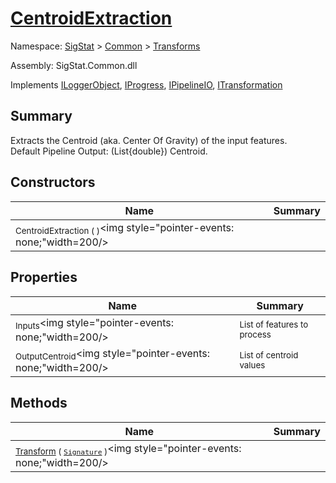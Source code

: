 # [CentroidExtraction](./CentroidExtraction.md)

Namespace: [SigStat]() > [Common](./../README.md) > [Transforms](./README.md)

Assembly: SigStat.Common.dll

Implements [ILoggerObject](./../ILoggerObject.md), [IProgress](./../Helpers/IProgress.md), [IPipelineIO](./../Pipeline/IPipelineIO.md), [ITransformation](./../ITransformation.md)

## Summary
Extracts the Centroid (aka. Center Of Gravity) of the input features.  <br> Default Pipeline Output: (List{double}) Centroid.

## Constructors

| Name | Summary | 
| --- | --- | 
| <sub>CentroidExtraction (  )</sub><img style="pointer-events: none;"width=200/></div>| <sub></sub>| <br>


## Properties

| Name | Summary | 
| --- | --- | 
| <sub>Inputs</sub><img style="pointer-events: none;"width=200/></div>| <sub>List of features to process</sub>| <br>
| <sub>OutputCentroid</sub><img style="pointer-events: none;"width=200/></div>| <sub>List of centroid values</sub>| <br>


## Methods

| Name | Summary | 
| --- | --- | 
| <sub>[Transform](./Methods/CentroidExtraction-100663556.md) ( [`Signature`](./../Signature.md) )</sub><img style="pointer-events: none;"width=200/></div>| <sub></sub>| <br>


